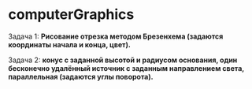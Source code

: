 # computerGraphics
Задача 1: **Рисование отрезка методом Брезенхема (задаются координаты начала и конца, цвет).**

Задача 2: **конус с заданной высотой и радиусом основания, один бесконечно удалённый источник с заданным направлением света, параллельная (задаются углы поворота).**

